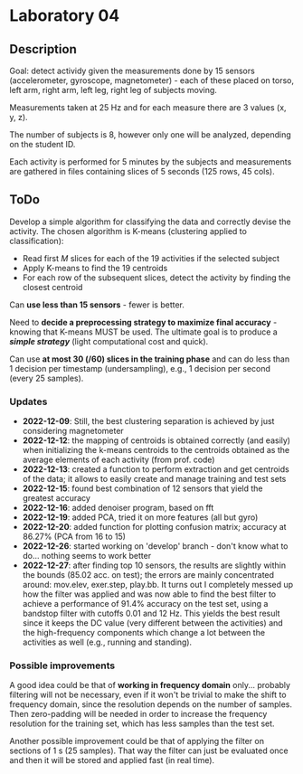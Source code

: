 # Laboratory 04

## Description

Goal: detect actividy given the measurements done by 15 sensors (accelerometer, gyroscope, magnetometer) - each of these placed on torso, left arm, right arm, left leg, right leg of subjects moving.

Measurements taken at 25 Hz and for each measure there are 3 values (x, y, z).

The number of subjects is 8, however only one will be analyzed, depending on the student ID.

Each activity is performed for 5 minutes by the subjects and measurements are gathered in files containing slices of 5 seconds (125 rows, 45 cols).

## ToDo

Develop a simple algorithm for classifying the data and correctly devise the activity.
The chosen algorithm is K-means (clustering applied to classification):

* Read first *M* slices for each of the 19 activities if the selected subject
* Apply K-means to find the 19 centroids
* For each row of the subsequent slices, detect the activity by finding the closest centroid

Can **use less than 15 sensors** - fewer is better.

Need to **decide a preprocessing strategy to maximize final accuracy** - knowing that K-means MUST be used.
The ultimate goal is to produce a ***simple strategy*** (light computational cost and quick).

Can use **at most 30 (/60) slices in the training phase** and can do less than 1 decision per timestamp (undersampling), e.g., 1 decision per second (every 25 samples).

### Updates

* **2022-12-09**: Still, the best clustering separation is achieved by just considering magnetometer
* **2022-12-12**: the mapping of centroids is obtained correctly (and easily) when initializing the k-means centroids to the centroids obtained as the average elements of each activity (from prof. code)
* **2022-12-13**: created a function to perform extraction and get centroids of the data; it allows to easily create and manage training and test sets
* **2022-12-15**: found best combination of 12 sensors that yield the greatest accuracy
* **2022-12-16**: added denoiser program, based on fft
* **2022-12-19**: added PCA, tried it on more features (all but gyro)
* **2022-12-20**: added function for plotting confusion matrix; accuracy at 86.27% (PCA from 16 to 15)
* **2022-12-26**: started working on 'develop' branch - don't know what to do... nothing seems to work better
* **2022-12-27**: after finding top 10 sensors, the results are slightly within the bounds (85.02 acc. on test); the errors are mainly concentrated around: mov.elev, exer.step, play.bb. It turns out I completely messed up how the filter was applied and was now able to find the best filter to achieve a performance of 91.4% accuracy on the test set, using a bandstop filter with cutoffs 0.01 and 12 Hz. This yields the best result since it keeps the DC value (very different between the activities) and the high-frequency components which change a lot between the activities as well (e.g., running and standing).

### Possible improvements

A good idea could be that of **working in frequency domain** only... probably filtering will not be necessary, even if it won't be trivial to make the shift to frequency domain, since the resolution depends on the number of samples. Then zero-padding will be needed in order to increase the frequency resolution for the training set, which has less samples than the test set.

Another possible improvement could be that of applying the filter on sections of 1 s (25 samples). That way the filter can just be evaluated once and then it will be stored and applied fast (in real time).
